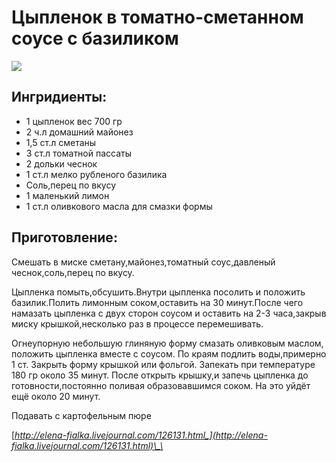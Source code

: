 # Цыпленок в томатно-сметанном соусе c базиликом

![](https://s-media-cache-ak0.pinimg.com/564x/b6/3d/3e/b63d3ef48cd8e06aa675d2307e299a1d.jpg)

## Ингридиенты:

* 1 цыпленок вес 700 гр
* 2 ч.л домашний майонез
* 1,5 ст.л сметаны
* 3 ст.л томатной пассаты
* 2 дольки чеснок
* 1 ст.л мелко рубленого базилика
* Соль,перец по вкусу
* 1 маленький лимон
* 1 ст.л оливкового масла для смазки формы

## Приготовление:

Смешать в миске сметану,майонез,томатный соус,давленый чеснок,соль,перец по вкусу.

Цыпленка помыть,обсушить.Внутри цыпленка посолить и положить базилик.Полить лимонным соком,оставить на 30 минут.После чего намазать цыпленка с двух сторон соусом и оставить на 2-3 часа,закрыв миску крышкой,несколько раз в процессе перемешивать.

Огнеупорную небольшую глиняную форму смазать оливковым маслом, положить цыпленка вместе с соусом. По краям подлить воды,примерно 1 ст. Закрыть форму крышкой или фольгой. Запекать при температуре 180 гр около 35 минут. После открыть крышку,и запечь цыпленка до готовности,постоянно поливая образовавшимся соком. На это уйдёт ещё около 20 минут.

Подавать с картофельным пюре

[_http://elena-fialka.livejournal.com/126131.html_](http://elena-fialka.livejournal.com/126131.html)\_\_

